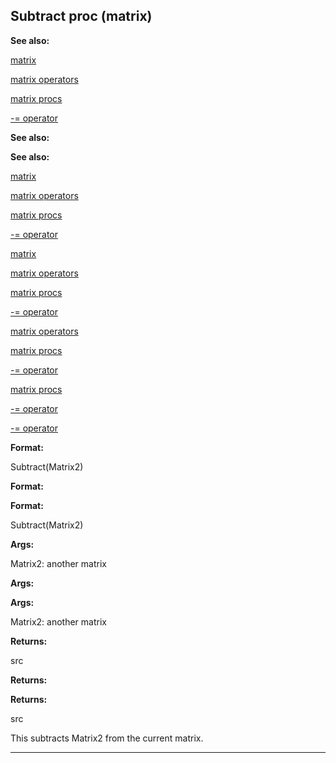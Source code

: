 

 Subtract proc (matrix)
------------------------




**See also:** 


[matrix](#/matrix) 

[matrix operators](#/matrix/operators) 

[matrix procs](#/matrix/proc) 

[-= operator](#/operator/+=) 






**See also:** 

**See also:**

[matrix](#/matrix) 

[matrix operators](#/matrix/operators) 

[matrix procs](#/matrix/proc) 

[-= operator](#/operator/+=) 




[matrix](#/matrix)

[matrix operators](#/matrix/operators) 

[matrix procs](#/matrix/proc) 

[-= operator](#/operator/+=) 



[matrix operators](#/matrix/operators)

[matrix procs](#/matrix/proc) 

[-= operator](#/operator/+=) 


[matrix procs](#/matrix/proc)

[-= operator](#/operator/+=) 

[-= operator](#/operator/+=)


**Format:** 


 Subtract(Matrix2)
 


**Format:** 

**Format:**

 Subtract(Matrix2)



**Args:** 


 Matrix2: another matrix
 


**Args:** 

**Args:**

 Matrix2: another matrix



**Returns:** 


 src
 


**Returns:** 

**Returns:**

 src


 This subtracts Matrix2 from the current matrix.





---


